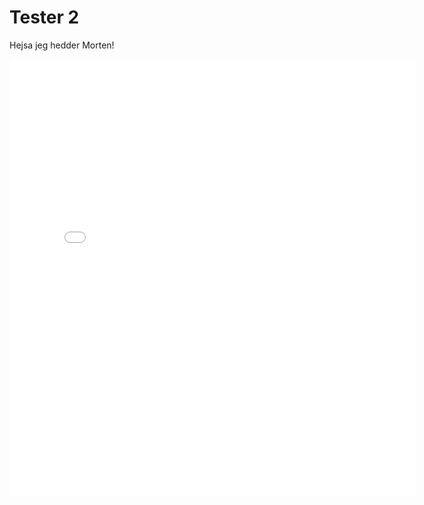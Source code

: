 # Tester 2

Hejsa jeg hedder Morten!

<iframe src="/images/TimeSlider.html" style="border:none;height:700px;width:650px;"/>
